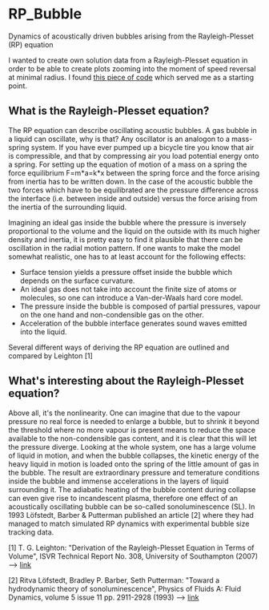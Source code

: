 # RP_Bubble
Dynamics of acoustically driven bubbles arising from the Rayleigh-Plesset (RP) equation

I wanted to create own solution data from a Rayleigh-Plesset equation in order to be able to create plots zooming into the moment of speed reversal at minimal radius. I found [this piece of code](http://pastebin.com/JvzaaUGm) which served me as a starting point.

## What is the Rayleigh-Plesset equation?

The RP equation can describe oscillating acoustic bubbles. A gas bubble in a liquid can oscillate, why is that? Any oscillator is an analogon to a mass-spring system. If you have ever pumped up a bicycle tire you know that air is compressible, and that by compressing air you load potential energy onto a spring. For setting up the equation of motion of a mass on a spring the force equilibrium F=m\*a=k\*x between the spring force and the force arising from inertia has to be written down. In the case of the acoustic bubble the two forces which have to be equilibrated are the pressure difference across the interface (i.e. between inside and outside) versus the force arising from the inertia of the surrounding liquid.

Imagining an ideal gas inside the bubble where the pressure is inversely proportional to the volume and the liquid on the outside with its much higher density and inertia, it is pretty easy to find it plausible that there can be oscillation in the radial motion pattern. If one wants to make the model somewhat realistic, one has to at least account for the following effects:
- Surface tension yields a pressure offset inside the bubble which depends on the surface curvature.
- An ideal gas does not take into account the finite size of atoms or molecules, so one can introduce a Van-der-Waals hard core model.
- The pressure inside the bubble is composed of partial pressures, vapour on the one hand and non-condensible gas on the other.
- Acceleration of the bubble interface generates sound waves emitted into the liquid.

Several different ways of deriving the RP equation are outlined and compared by Leighton [1]

## What's interesting about the Rayleigh-Plesset equation?
Above all, it's the nonlinearity. One can imagine that due to the vapour pressure no real force is needed to enlarge a bubble, but to shrink it beyond the threshold where no more vapour is present means to reduce the space available to the non-condensible gas content, and it is clear that this will let the pressure diverge. Looking at the whole system, one has a large volume of liquid in motion, and when the bubble collapses, the kinetic energy of the heavy liquid in motion is loaded onto the spring of the little amount of gas in the bubble. The result are extraordinary pressure and temerature conditions inside the bubble and immense accelerations in the layers of liquid surrounding it. The adiabatic heating of the bubble content during collapse can even give rise to incandescent plasma, therefore one effect of an acoustically oscillating bubble can be so-called sonoluminescence (SL). In 1993 Löfstedt, Barber & Putterman published an article [2] where they had managed to match simulated RP dynamics with experimental bubble size tracking data.

[1] T. G. Leighton: "Derivation of the Rayleigh-Plesset Equation in Terms of Volume", ISVR Technical Report No. 308, University of Southampton (2007) --> [link](https://eprints.soton.ac.uk/45698/)

[2] Ritva Löfstedt, Bradley P. Barber, Seth Putterman: "Toward a hydrodynamic theory of sonoluminescence", Physics of Fluids A: Fluid Dynamics, volume 5 issue 11 pp. 2911-2928 (1993) --> [link](http://aip.scitation.org/doi/abs/10.1063/1.858700)

